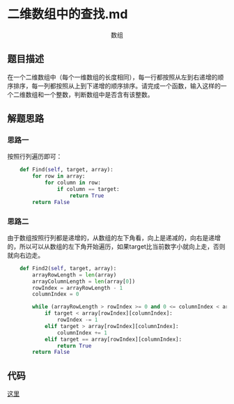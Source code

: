# 二维数组中的查找.md

<center>数组</center>

## 题目描述

在一个二维数组中（每个一维数组的长度相同），每一行都按照从左到右递增的顺序排序，每一列都按照从上到下递增的顺序排序。请完成一个函数，输入这样的一个二维数组和一个整数，判断数组中是否含有该整数。

## 解题思路

### 思路一

按照行列遍历即可：

```python
    def Find(self, target, array):
        for row in array:
            for column in row:
                if column == target:
                    return True
        return False
```



### 思路二

由于数组按照行列都是递增的，从数组的左下角看，向上是递减的，向右是递增的，所以可以从数组的左下角开始遍历，如果target比当前数字小就向上走，否则就向右边走。

```python
    def Find2(self, target, array):
        arrayRowLength = len(array)
        arrayColumnLength = len(array[0])
        rowIndex = arrayRowLength - 1
        columnIndex = 0

        while (arrayRowLength > rowIndex >= 0 and 0 <= columnIndex < arrayColumnLength):
            if target < array[rowIndex][columnIndex]:
                rowIndex -= 1
            elif target > array[rowIndex][columnIndex]:
                columnIndex += 1
            elif target == array[rowIndex][columnIndex]:
                return True
        return False
```
## 代码

[这里](../Code/1.py)
